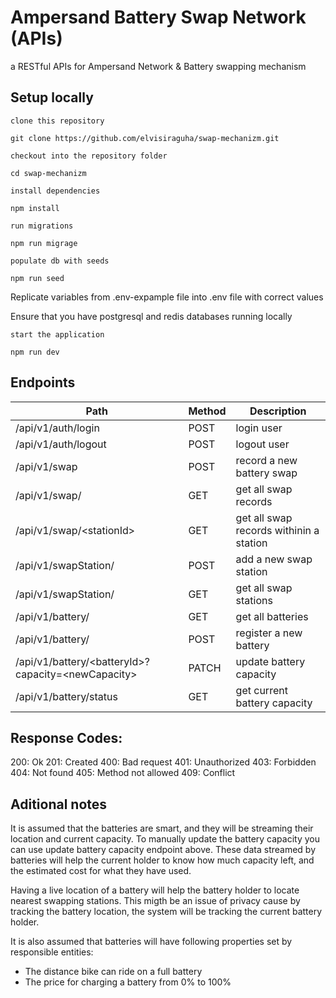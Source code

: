 # Ampersand Battery Swap Network (APIs)

a RESTful APIs for Ampersand Network & Battery swapping mechanism

## Setup locally

`clone this repository`

```
git clone https://github.com/elvisiraguha/swap-mechanizm.git
```

`checkout into the repository folder`

```
cd swap-mechanizm
```

`install dependencies`

```
npm install
```

`run migrations`

```
npm run migrage
```

`populate db with seeds`

```
npm run seed
```

Replicate variables from .env-expample file into .env file with correct values

Ensure that you have postgresql and redis databases running locally

`start the application`

```
npm run dev
```

## Endpoints

| Path                                                   | Method | Description                             |
| ------------------------------------------------------ | ------ | --------------------------------------- |
| /api/v1/auth/login                                     | POST   | login user                              |
| /api/v1/auth/logout                                    | POST   | logout user                             |
| /api/v1/swap                                           | POST   | record a new battery swap               |
| /api/v1/swap/                                          | GET    | get all swap records                    |
| /api/v1/swap/\<stationId\>                             | GET    | get all swap records withinin a station |
| /api/v1/swapStation/                                   | POST   | add a new swap station                  |
| /api/v1/swapStation/                                   | GET    | get all swap stations                   |
| /api/v1/battery/                                       | GET    | get all batteries                       |
| /api/v1/battery/                                       | POST   | register a new battery                  |
| /api/v1/battery/\<batteryId\>?capacity=\<newCapacity\> | PATCH  | update battery capacity                 |
| /api/v1/battery/status                                 | GET    | get current battery capacity            |

## Response Codes:

200: Ok
201: Created
400: Bad request
401: Unauthorized
403: Forbidden
404: Not found
405: Method not allowed
409: Conflict

## Aditional notes

It is assumed that the batteries are smart, and they will be streaming their location and current capacity. To manually update the battery capacity you can use update battery capacity endpoint above. These data streamed by batteries will help the current holder to know how much capacity left, and the estimated cost for what they have used.

Having a live location of a battery will help the battery holder to locate nearest swapping stations. This migth be an issue of privacy cause by tracking the battery location, the system will be tracking the current battery holder.

It is also assumed that batteries will have following properties set by responsible entities:

- The distance bike can ride on a full battery
- The price for charging a battery from 0% to 100%

